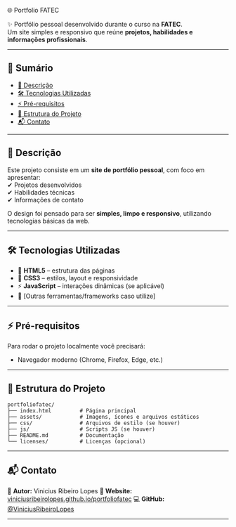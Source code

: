 🌐 Portfolio FATEC

✨ Portfólio pessoal desenvolvido durante o curso na **FATEC**.  
Um site simples e responsivo que reúne **projetos, habilidades e informações profissionais**.

---

## 📑 Sumário
- [📌 Descrição](#-descrição)  
- [🛠 Tecnologias Utilizadas](#-tecnologias-utilizadas)  
- [⚡ Pré-requisitos](#-pré-requisitos)  
- [📂 Estrutura do Projeto](#-estrutura-do-projeto)   
- [📬 Contato](#-contato)

---

## 📌 Descrição
Este projeto consiste em um **site de portfólio pessoal**, com foco em apresentar:  
✔ Projetos desenvolvidos  
✔ Habilidades técnicas  
✔ Informações de contato  

O design foi pensado para ser **simples, limpo e responsivo**, utilizando tecnologias básicas da web.

---

## 🛠 Tecnologias Utilizadas
- 🧩 **HTML5** – estrutura das páginas  
- 🎨 **CSS3** – estilos, layout e responsividade  
- ⚡ **JavaScript** – interações dinâmicas (se aplicável)  
- 📁 [Outras ferramentas/frameworks caso utilize]  

---

## ⚡ Pré-requisitos
Para rodar o projeto localmente você precisará:  
- Navegador moderno (Chrome, Firefox, Edge, etc.)  

---

## 📂 Estrutura do Projeto

```
portfoliofatec/
├── index.html         # Página principal
├── assets/            # Imagens, ícones e arquivos estáticos
├── css/               # Arquivos de estilo (se houver)
├── js/                # Scripts JS (se houver)
├── README.md          # Documentação
└── licenses/          # Licenças (opcional)
```

---

## 📬 Contato

👤 **Autor:** Vinicius Ribeiro Lopes
🔗 **Website:** [viniciusribeirolopes.github.io/portfoliofatec](https://viniciusribeirolopes.github.io/portfoliofatec/)
💻 **GitHub:** [@ViniciusRibeiroLopes](https://github.com/ViniciusRibeiroLopes)

---
